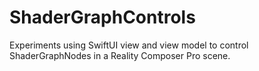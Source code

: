 # ShaderGraphControls
Experiments using SwiftUI view and view model to control ShaderGraphNodes in a Reality Composer Pro scene.
